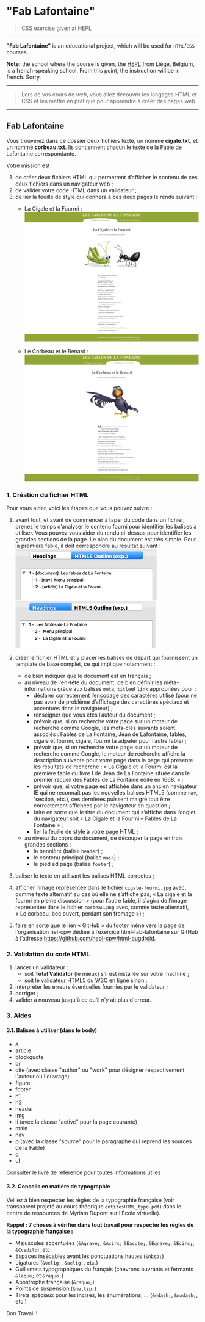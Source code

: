 # "Fab Lafontaine"

> CSS exercise given at HEPL

* * *

**"Fab Lafontaine"** is an educational project, which will be used for `HTML`/`CSS` courses.

**Note:** the school where the course is given, the [HEPL](http://www.provincedeliege.be/hauteecole) from Liège, Belgium, is a french-speaking school. From this point, the instruction will be in french. Sorry.

* * *

> Lors de vos cours de *web*, vous allez découvrir les langages HTML et CSS et les mettre en pratique pour apprendre à créer des pages web.  

* * *

## Fab Lafontaine

Vous trouverez dans ce dossier deux fichiers texte, un nommé **cigale.txt**, et un nommé **corbeau.txt**. Ils contiennent chacun le texte de la Fable de Lafontaine correspondante.  

Votre mission est

1. de créer deux fichiers HTML qui permettent d’afficher le contenu de ces deux fichiers dans un navigateur web&nbsp;;
2. de valider votre code HTML dans un validateur&nbsp;; 
3. de lier la feuille de style qui donnera à ces deux pages le rendu suivant&nbsp;:
	* La Cigale et la Fourmi :
![rendu de la Fable "La Cigale et la Fourmi"](./rendu-cigale.png)

	* Le Corbeau et le Renard :
![rendu de la Fable "Le Corbeau et le Renard"](./rendu-corbeau.png)

### 1. Création du fichier HTML

Pour vous aider, voici les étapes que vous pouvez suivre&nbsp;:

1. avant tout, et avant de commencer à taper du code dans un fichier, prenez le temps d’analyser le contenu fourni pour identifier les balises à utiliser. Vous pouvez vous aider du rendu ci-dessus pour identifier les grandes sections de la page. Le plan du document est très simple. Pour la première fable, il doit correspondre au résultat suivant&nbsp;:  
![plan de la page "La Cigale et la Fourmi" selon l'algorithme HTML4](./cigale-headings.png)
![plan de la page "La Cigale et la Fourmi" selon l'algorithme HTML5](./cigale-html5Outline.png) 

2. créer le fichier HTML et y placer les balises de départ qui fournissent un template de base complet, ce qui implique notamment :
	- de bien indiquer que le document est en français&nbsp;;
	- au niveau de l'en-tête du document, de bien définir les méta-informations grâce aux balises `meta`, `title`et `link` appropriées pour&nbsp;: 
	    * déclarer correctement l’encodage des caractères utilisé (pour ne pas avoir de problème d’affichage des caractères spéciaux et accentués dans le navigateur)&nbsp;;
	    * renseigner que vous êtes l’auteur du document&nbsp;;
	    * prévoir que, si on recherche votre page sur un moteur de recherche comme Google, les mots-clés suivants soient associés&nbsp;: Fables de La Fontaine, Jean de Lafontaine, fables, cigale et fourmi, cigale, fourmi (à adpater pour l’autre fable)&nbsp;;
	    * prévoir que, si on recherche votre page sur un moteur de recherche comme Google, le moteur de recherche affiche la description suivante pour votre page dans la page qui présente les résultats de recherche&nbsp;: «&nbsp;La Cigale et la Fourmi est la première fable du livre I de Jean de La Fontaine située dans le premier recueil des Fables de La Fontaine édité en 1668.&nbsp;»&nbsp;;
	    * prévoir que, si votre page est affichée dans un ancien navigateur IE qui ne reconnaît pas les nouvelles balises HTML5 (comme `nav`, `section, etc.), ces dernières puissent malgré tout être correctement affichées par le navigateur en question&nbsp;;
	    * faire en sorte que le titre du document qui s’affiche dans l’onglet du navigateur soit «&nbsp;La Cigale et la Fourmi – Fables de La Fontaine&nbsp;»&nbsp;;
	    * lier la feuille de style à votre page HTML&nbsp;;
	- au niveau du coprs du document, de découper la page en trois grandes sections :
	 	 * la bannière (balise `header`)&nbsp;;
	 	 * le contenu principal (balise `main`)&nbsp;;
	 	 * le pied ed page (balise `footer`)&nbsp;;
    
3. baliser le texte en utilisant les balises HTML correctes&nbsp;;

4. afficher l’image représentée dans le fichier `cigale-fourmi.jpg` avec, comme texte alternatif au cas où elle ne s’affiche pas, «&nbsp;La cigale et la fourmi en pleine discussion&nbsp;» (pour l’autre fable, il s'agira de l’image représentée dans le fichier `corbeau.png` avec, comme texte alternatif, «&nbsp;Le corbeau, bec ouvert, perdant son fromage&nbsp;»)&nbsp;;

5. faire en sorte que le lien «&nbsp;GitHub&nbsp;» du footer mène vers la page de l’organisation hel-cpw dédiée à l’exercice html-fab-lafontaine sur GitHub à l’adresse https://github.com/hepl-cpw/html-bugdroid.

### 2. Validation du code HTML

1. lancer un validateur&nbsp;:
    - soit **Total Validator** (le mieux) s’il est installée sur votre machine&nbsp;;
    - soit le [validateur HTML5 du W3C en ligne](https://validator.w3.org/#validate_by_upload) sinon&nbsp;;
2. interpréter les erreurs éventuelles fournies par le validateur&nbsp;;
3. corriger&nbsp;;
4. valider à nouveau jusqu'à ce qu’il n’y ait plus d'erreur.  

### 3. Aides 

#### 3.1. Balises à utiliser (dans le body)

- a
- article
- blockquote
- br
- cite (avec classe "author" ou "work" pour désigner respectivement l'auteur ou l'ouvrage)
- figure
- footer
- h1
- h2
- header
- img
- li (avec la classe "active" pour la page courante)
- main
- nav
- p (avec la classe "source" pour le paragraphe qui reprend les sources de la Fable)
- q
- ul

Consulter le livre de référence pour toutes informations utiles

#### 3.2. Conseils en matière de typographie

Veillez à bien respecter les règles de la typographie française (voir transparent projeté au cours théorique `entitesHTML_typo.pdf`) dans le centre de ressources de Myriam Dupont sur l’École virtuelle).

**Rappel : 7 choses à vérifier dans tout travail pour respecter les règles de la typographie française&nbsp;:**

 - Majuscules accentuées (`&Agrave;`, `&Acirc;` `&Eacute;`, `&Egrave;`, `&Ecirc;`, `&Ccedil;`), etc.
 - Espaces insécables avant les ponctuations hautes (`&nbsp;`)
 - Ligatures (`&oelig;`, `&aelig;`, etc.)
 - Guillemets typographiques du français (chevrons ouvrants et fermants `&laquo;` et `&raquo;`)
 - Apostrophe française (`&rsquo;`)
 - Points de suspension (`&hellip;`)
 - Tirets spéciaux pour les incises, les énumérations, … (`&ndash;`, `&madash;`, etc.)   

Bon Travail !